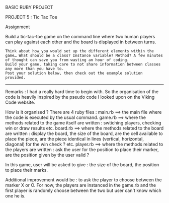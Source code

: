 BASIC RUBY PROJECT

PROJECT 5 : Tic Tac Toe

Assignment

Build a tic-tac-toe game on the command line where two human players can play against each other and the board is displayed in between turns.

    Think about how you would set up the different elements within the game… What should be a class? Instance variable? Method? A few minutes of thought can save you from wasting an hour of coding.
    Build your game, taking care to not share information between classes any more than you have to.
    Post your solution below, then check out the example solution provided.

--- 
Remarks : I had a really hard time to begin with. So the organisation of the code is heavily inspired by the pseudo code I looked upon on the Viking Code website.

How is it organised ?
There are 4 ruby files : 
main.rb ==> the main file where the code is executed by the usual command.
game.rb ==> where the methods related to the game itself are written : swtiching players, checking win or draw results  etc.
board.rb ==> where the methods related to the board are written : display the board, the size of the board, are the cell available to place the piece, are the piece identical in lines (vertical, horizontal, diagonal) for the win check ? etc.
player.rb ==> where the methods related to the players are written : ask the user for the position to place their marker, are the position given by the user valid ? 

In this game, user will be asked to give :
the size of the board, the position to place their marks.

Additional improvement would be : 
to ask the player to choose between the marker X or O. For now, the players are instanced in the game.rb and the first player is randomly choose between the two but user can't know which one he is.
